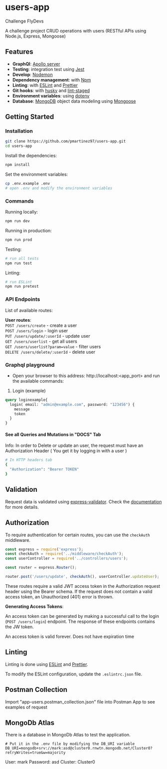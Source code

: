 # users-app
Challenge FlyDevs

A challenge project
CRUD operations with users
(RESTful APis using Node.js, Express, Mongoose)

## Features
- **GraphQl**: [Apollo server](https://www.apollographql.com/docs/apollo-server/v1/)
- **Testing**: integration test using [Jest](https://jestjs.io)
- **Develop**: [Nodemon](https://nodemon.io/)
- **Dependency management**: with [Npm](https://docs.npmjs.com/about-npm/)
- **Linting**: with [ESLint](https://eslint.org) and [Prettier](https://prettier.io)
- **Git hooks**: with [husky](https://github.com/typicode/husky) and [lint-staged](https://github.com/okonet/lint-staged)
- **Environment variables**: using [dotenv](https://github.com/motdotla/dotenv)
- **Database**: [MongoDB](https://www.mongodb.com) object data modeling using [Mongoose](https://mongoosejs.com)

## Getting Started
### Installation

```bash
git clone https://github.com/pmartinez97/users-app.git
cd users-app
```

Install the dependencies:

```bash
npm install
```

Set the environment variables:
```bash
cp .env.example .env
# open .env and modify the environment variables
```

### Commands

Running locally:

```bash
npm run dev
```

Running in production:

```bash
npm run prod
```

Testing:

```bash
# run all tests
npm run test
```

Linting:

```bash
# run ESLint
npm run pretest
```

### API Endpoints

List of available routes:

**User routes**:\
`POST /users/create` - create a user\
`POST /users/login` - login user\
`PUT /users/update/:userId` - update user\
`GET /users/userlist` - get all users\
`GET /users/userlist?param=value` - filter users\
`DELETE /users/delete/:userId` - delete user

### Graphql playground
- Open your browser to this address: http://localhost:<app_port> and run the available commands:
1. Login (example)
```graphQL
query loginexample{
  login( email: "admin@example.com", password: "123456") {
    message
    token
  }
}
```

#### See all Queries and Mutations in "DOCS" Tab

Info: In order to Delete or update an user, the request must have an  Authorization Header ( You get it by logging in with a user )
```bash
# In HTTP headers tab
{
  "Authorization": "Bearer TOKEN"
}
```

## Validation

Request data is validated using [express-validator](https://express-validator.github.io). Check the [documentation](https://express-validator.github.io/docs/index.html) for more details.

## Authorization

To require authentication for certain routes, you can use the `checkAuth` middleware.

```javascript
const express = require('express');
const checkAuth = require('../middleware/checkAuth');
const userController = require('../controllers/users');

const router = express.Router();

router.post('/users/update', checkAuth(), userController.updateUser);
```

These routes require a valid JWT access token in the Authorization request header using the Bearer schema. If the request does not contain a valid access token, an Unauthorized (401) error is thrown.

**Generating Access Tokens**:

An access token can be generated by making a successful call to the login (`POST /users/login`) endpoint. The response of these endpoints contains the JW token.

An access token is valid forever. Does not have expiration time

## Linting

Linting is done using [ESLint](https://eslint.org/) and [Prettier](https://prettier.io).

To modify the ESLint configuration, update the `.eslintrc.json` file.

## Postman Collection

Import "app-users.postman_collection.json" file into Postman App to see examples of request

## MongoDb Atlas

There is a database in MongoDb Atlas to test the application.

```
# Put it in the .env file by modifying the DB_URI variable
DB_URI=mongodb+srv://mark:asd@cluster0.rnwtn.mongodb.net/Cluster0?retryWrites=true&w=majority
```

User: mark
Password: asd
Cluster: Cluster0
